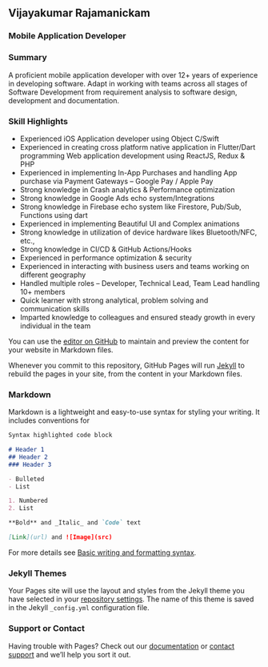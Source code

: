 ## Vijayakumar Rajamanickam
### Mobile Application Developer


### Summary
A proficient mobile application developer with over 12+ years of experience in developing software. Adapt in
working with teams across all stages of Software Development from requirement analysis to software design,
development and documentation.

### Skill Highlights
* Experienced iOS Application developer using Object C/Swift
* Experienced in creating cross platform native application in Flutter/Dart programming
Web application development using ReactJS, Redux & PHP
* Experienced in implementing In-App Purchases and handling App purchase via Payment Gateways –
Google Pay / Apple Pay
* Strong knowledge in Crash analytics & Performance optimization
* Strong knowledge in Google Ads echo system/Integrations
* Strong knowledge in Firebase echo system like Firestore, Pub/Sub, Functions using dart
* Experienced in implementing Beautiful UI and Complex animations
* Strong knowledge in utilization of device hardware likes Bluetooth/NFC, etc.,
* Strong knowledge in CI/CD & GitHub Actions/Hooks
* Experienced in performance optimization & security
* Experienced in interacting with business users and teams working on different geography
* Handled multiple roles – Developer, Technical Lead, Team Lead handling 10+ members
* Quick learner with strong analytical, problem solving and communication skills
* Imparted knowledge to colleagues and ensured steady growth in every individual in the team

You can use the [editor on GitHub](https://github.com/wisvijay/wisvijay.github.io/edit/main/README.md) to maintain and preview the content for your website in Markdown files.

Whenever you commit to this repository, GitHub Pages will run [Jekyll](https://jekyllrb.com/) to rebuild the pages in your site, from the content in your Markdown files.

### Markdown

Markdown is a lightweight and easy-to-use syntax for styling your writing. It includes conventions for

```markdown
Syntax highlighted code block

# Header 1
## Header 2
### Header 3

- Bulleted
- List

1. Numbered
2. List

**Bold** and _Italic_ and `Code` text

[Link](url) and ![Image](src)
```

For more details see [Basic writing and formatting syntax](https://docs.github.com/en/github/writing-on-github/getting-started-with-writing-and-formatting-on-github/basic-writing-and-formatting-syntax).

### Jekyll Themes

Your Pages site will use the layout and styles from the Jekyll theme you have selected in your [repository settings](https://github.com/wisvijay/wisvijay.github.io/settings/pages). The name of this theme is saved in the Jekyll `_config.yml` configuration file.

### Support or Contact

Having trouble with Pages? Check out our [documentation](https://docs.github.com/categories/github-pages-basics/) or [contact support](https://support.github.com/contact) and we’ll help you sort it out.
